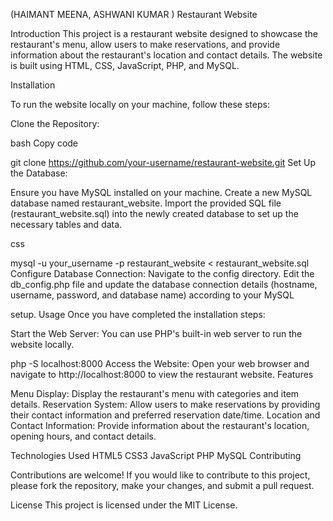 (HAIMANT MEENA, ASHWANI KUMAR )
Restaurant Website

Introduction
This project is a restaurant website designed to showcase the restaurant's menu, allow users to make reservations, and provide information about the restaurant's location and contact details. The website is built using HTML, CSS, JavaScript, PHP, and MySQL.

Installation

To run the website locally on your machine, follow these steps:

Clone the Repository:

bash
Copy code

git clone https://github.com/your-username/restaurant-website.git
Set Up the Database:

Ensure you have MySQL installed on your machine.
Create a new MySQL database named restaurant_website.
Import the provided SQL file (restaurant_website.sql) into the newly created database to set up the necessary tables and data.

css

mysql -u your_username -p restaurant_website < restaurant_website.sql
Configure Database Connection:
Navigate to the config directory.
Edit the db_config.php file and update the database connection details (hostname, username, password, and database name) according to your MySQL 

setup.
Usage
Once you have completed the installation steps:

Start the Web Server:
You can use PHP's built-in web server to run the website locally.

php -S localhost:8000
Access the Website:
Open your web browser and navigate to http://localhost:8000 to view the restaurant website.
Features

Menu Display: Display the restaurant's menu with categories and item details.
Reservation System: Allow users to make reservations by providing their contact information and preferred reservation date/time.
Location and Contact Information: Provide information about the restaurant's location, opening hours, and contact details.

Technologies Used
HTML5
CSS3
JavaScript
PHP
MySQL
Contributing

Contributions are welcome! If you would like to contribute to this project, please fork the repository, make your changes, and submit a pull request.

License
This project is licensed under the MIT License.

